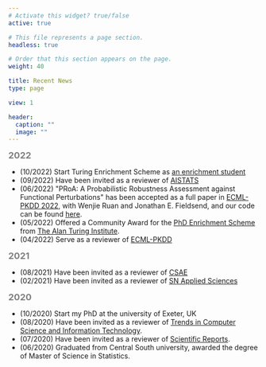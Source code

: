 ```yaml
---
# Activate this widget? true/false
active: true

# This file represents a page section.
headless: true

# Order that this section appears on the page.
weight: 40

title: Recent News
type: page

view: 1

header:
  caption: ""
  image: ""
---
```

<b><font size=4 color=grey >2022</font></b>
- (10/2022) Start Turing Enrichment Scheme as [an enrichment student](https://www.turing.ac.uk/people/enrichment-students/tianle-zhang)
- (09/2022) Have been invited as a reviewer of [AISTATS](http://aistats.org/aistats2023)
- (06/2022) "PRoA: A Probabilistic Robustness Assessment against Functional Perturbations" has been accepted as a full paper in [ECML-PKDD 2022](https://2022.ecmlpkdd.org/), with Wenjie Ruan and Jonathan E. Fieldsend, and our code can be found [here](https://github.com/TrustAI/PRoA).
- (05/2022) Offered a Community Award for the [PhD Enrichment Scheme](https://www.turing.ac.uk/work-turing/studentships/enrichment) from [The Alan Turing Institute](https://www.turing.ac.uk/).
- (04/2022) Serve as a reviewer of [ECML-PKDD](https://2022.ecmlpkdd.org/)

<b><font size=4 color=grey >2021</font></b>
- (08/2021) Have been invited as a reviewer of [CSAE](http://www.csaeconf.org/CFP.aspx)
- (02/2021) Have been invited as a reviewer of [SN Applied Sciences](https://www.springer.com/journal/42452)


<b><font size=4 color=grey >2020</font></b>
- (10/2020) Start my PhD at the university of Exeter, UK
- (08/2020) Have been invited as a reviewer of [Trends in Computer Science and Information Technology](http://www.peertechz.com/journals/trends-in-computer-science-and-information-technology).
- (07/2020) Have been invited as a reviewer of [Scientific Reports](https://www.nature.com/srep/).
- (06/2020) Graduated from Central South university, awarded the degree of Master of Science in Statistics.


